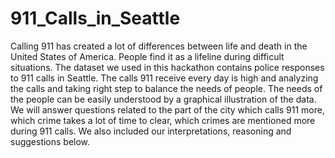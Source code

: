 # 911_Calls_in_Seattle
Calling 911 has created a lot of differences between life and death in the United States of America. People find it as a lifeline during difficult situations. The dataset we used in this hackathon contains police responses to 911 calls in Seattle. The calls 911 receive every day is high and analyzing the calls and taking right step to balance the needs of people. The needs of the people can be easily understood by a graphical illustration of the data. We will answer questions related to the part of the city which calls 911 more, which crime takes a lot of time to clear, which crimes are mentioned more during 911 calls. We also included our interpretations, reasoning and suggestions below.
